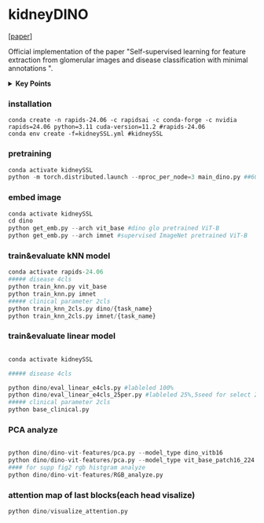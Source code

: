 # kidneyDINO
[[paper]()]

Official implementation of the paper "Self-supervised learning for feature extraction from glomerular images and disease classification with minimal annotations ".

<details>
  <summary>
	  <b>Key Points </b>
  </summary>

1. **Self-supervised learning extracts meaningful glomerular features without teacher labels:** 
2. **DINO outperforms conventional supervised learning in disease and clinical classification :** 
3. **DINO enables deep learning on small datasets, reducing annotation efforts :**
</details>

### installation
```
conda create -n rapids-24.06 -c rapidsai -c conda-forge -c nvidia rapids=24.06 python=3.11 cuda-version=11.2 #rapids-24.06
conda env create -f=kidneySSL.yml #kidneySSL
```
### pretraining

``` python
conda activate kidneySSL
python -m torch.distributed.launch --nproc_per_node=3 main_dino.py ##600epoch dino training
```

### embed image
```python
conda activate kidneySSL
cd dino
python get_emb.py --arch vit_base #dino glo pretrained ViT-B
python get_emb.py --arch imnet #supervised ImageNet pretrained ViT-B
```
###  train&evaluate kNN model 

 
```python
conda activate rapids-24.06
##### disease 4cls 
python train_knn.py vit_base 
python train_knn.py imnet
##### clinical parameter 2cls
python train_knn_2cls.py dino/{task_name} 
python train_knn_2cls.py imnet/{task_name} 

```
###  train&evaluate linear model

```python

conda activate kidneySSL

##### disease 4cls 

python dino/eval_linear_e4cls.py #lableled 100%
python dino/eval_linear_e4cls_25per.py #lableled 25%,5seed for select 25%
##### clinical parameter 2cls
python base_clinical.py 
```

### PCA analyze 

```python

python dino/dino-vit-features/pca.py --model_type dino_vitb16
python dino/dino-vit-features/pca.py --model_type vit_base_patch16_224
#### for supp fig2 rgb histgram analyze
python dino/dino-vit-features/RGB_analyze.py

```

### attention map of last blocks(each head visalize)
```python
python dino/visualize_attention.py 

```





